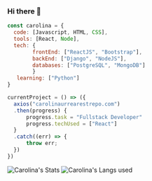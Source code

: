 ### Hi there 👋

```javaScript
const carolina = {
  code: [Javascript, HTML, CSS],
  tools: [React, Node],
  tech: {
        frontEnd: ["ReactJS", "Bootstrap"], 
        backEnd: ["Django", "NodeJS"],
        databases: ["PostgreSQL", "MongoDB"]
        }
   learning: ["Python"]
}

currentProject = () => ({
  axios("carolinaurrearestrepo.com")
  .then(progress) {
      progress.task = "Fullstack Developer"
      progress.techUsed = ["React"]
  }
  .catch((err) => {
      throw err;
  })
})


```
<img src="https://github-readme-stats.vercel.app/api?username=canourrea23&&show_icons=true&title_color=ffffff&icon_color=bb2acf&text_color=1E90FF&bg_color=151515&circle_color=151515" alt="Carolina's Stats"/>
<img src="https://github-readme-stats.vercel.app/api/top-langs/?username=canourrea23&hide=c%2B%2B,c,html&title_color=6aa6f8&text_color=8a919a&icon_color=6aa6f8&bg_color=0e1116" alt="Carolina's Langs used"/>
<!--
**canourrea23/canourrea23** is a ✨ _special_ ✨ repository because its `README.md` (this file) appears on your GitHub profile.

Here are some ideas to get you started:

- 🔭 I’m currently working on ...
- 🌱 I’m currently learning ...
- 👯 I’m looking to collaborate on ...
- 🤔 I’m looking for help with ...
- 💬 Ask me about ...
- 📫 How to reach me: ...
- 😄 Pronouns: ...
- ⚡ Fun fact: ...
-->
